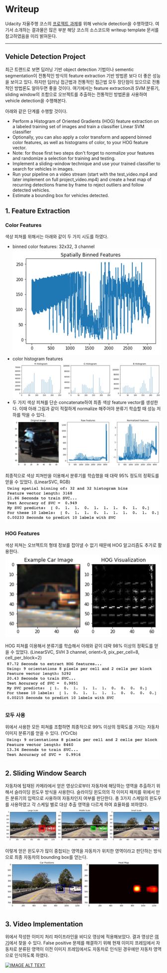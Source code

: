# Writeup
Udacity 자율주행 코스의 [프로젝트 과제](https://github.com/udacity/CarND-Vehicle-Detection)를 위해 vehicle detection을 수행하였다. 여기서 소개하는 결과물은 많은 부분 해당 코스의 소스코드와 writeup template 문서를 참고하였음을 미리 밝혀둔다.

---

[//]: # (Image References)
[image1]: ./output_images/binned_color_feature.png
[image2]: ./output_images/histogram_color_featrue.png
[image3]: ./output_images/hist_n_bin.png
[image4]: ./output_images/color_feature_training_result.png
[image5]: ./output_images/hog_feature.png
[image6]: ./output_images/hog_feature_training_result.png
[image7]: ./output_images/all_feature_training_result.png
[image8]: ./output_images/search.png
[image9]: ./output_images/heatmap.png
[video1]: ./project_video.mp4

## Vehicle Detection Project 
최근 트랜드로 보면 딥러닝 기반 object detection 기법이나 sementic segmentation이 전통적인 방식의 feature extraction 기반 방법론 보다 더 좋은 성능을 보이고 있다. 하지만 딥러닝 접근법과 전통적인 접근법 모두 장단점이 있으므로 전통적인 방법론도 알아두면 좋을 것이다. 여기에서는 feature extraction과 SVM 분류기, sliding window의 조합으로 오브젝트를 추출하는 전통적인 방법론을 사용하여 vehicle detection을 수행해본다. 

아래와 같은 단계를 수행할 것이다.
- Perform a Histogram of Oriented Gradients (HOG) feature extraction on a labeled training set of images and train a classifier Linear SVM classifier
- Optionally, you can also apply a color transform and append binned color features, as well as histograms of color, to your HOG feature vector.
- Note: for those first two steps don't forget to normalize your features and randomize a selection for training and testing.
- Implement a sliding-window technique and use your trained classifier to search for vehicles in images.
- Run your pipeline on a video stream (start with the test_video.mp4 and later implement on full project_video.mp4) and create a heat map of recurring detections frame by frame to reject outliers and follow detected vehicles.
- Estimate a bounding box for vehicles detected.

## 1. Feature Extraction

### Color Features
색상 피쳐를 위해서는 아래와 같이 두 가지 시도를 하였다. 
* binned color features: 32x32, 3 channel 
![alt text][image1]
* color histogram features 
![alt text][image2]
* 두 가지 색상 피쳐를 단순 concatenate하여 최종 색상 feature vector를 생성한다. 이때 아래 그림과 같이 적절하게 normalize 해주어야 분류기 학습할 때 성능 저하를 막을 수 있다. 
![alt text][image3]

최종적으로 색상 피쳐만을 이용해서 분류기를 학습했을 때 대략 95% 정도의 정확도를 얻을 수 있었다. (LinearSVC, RGB)
![alt text][image4]

### HOG Features
색상 피쳐는 오브젝트의 형태 정보를 잡아낼 수 없기 때문에 HOG 알고리즘도 추가로 활용한다. 
![alt text][image5]

HOG 피쳐를 이용해서 분류기를 학습해서 아래와 같이 대략 98% 이상의 정확도를 얻을 수 있었다. (LinearSVC, SVH 3 channel, orient=9, pix_per_cell=8, cell_per_block=2)
![alt text][image6]

### 모두 사용
위에서 사용한 모든 피쳐를 조합하면 최종적으로 99% 이상의 정확도를 가지는 자동차 이미지 분류기를 얻을 수 있다. (YCrCb)
![alt text][image7]

## 2. Sliding Window Search
자동차에 탑재된 카메라에서 얻은 영상으로부터 자동차에 해당하는 영역을 추출하기 위해서 슬라이딩 윈도우 방식을 사용한다. 슬라이딩 윈도의의 각 이미지 패치를 위에서 만든 분류기의 입력으로 사용하여 자동차인지 여부를 판단한다. 총 3가지 스케일의 윈도우를 사용하였고 각 스케일 별로 대상 추출 영역을 다르게 하여 효율화를 꾀하였다. 
![alt text][image8]

이렇게 얻은 윈도우가 많이 중첩되는 영역을 자동차가 위치한 영역이라고 판단하는 방식으로 최종 자동차의 bounding box를 얻는다. 
![alt text][image9]

## 3. Video Implementation
위에서 작성한 이미지 처리 파이프라인을 비디오 영상에 적용해보았다. 결과 영상은 [여기](https://youtu.be/nut9yFeYKUI)에서 찾을 수 있다. False positive 문제를 해결하기 위해 현재 이미지 프레임에서 자동차로 분류된 영역이 이전 이미지 프레임에서도 자동차로 인식된 경우에만 자동차 영역으로 인식하도록 하였다. 
<div align="left">
  <a href="https://www.youtube.com/watch?v=nut9yFeYKUI"><img src="https://img.youtube.com/vi/nut9yFeYKUI/0.jpg" alt="IMAGE ALT TEXT"></a>
</div>
